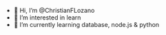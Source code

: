 - 👋 Hi, I’m @ChristianFLozano
- 👀 I’m interested in learn 
- 🌱 I’m currently learning database, node.js & python


<!---
ChristianFLozano/ChristianFLozano is a ✨ special ✨ repository because its `README.md` (this file) appears on your GitHub profile.
You can click the Preview link to take a look at your changes.
--->
